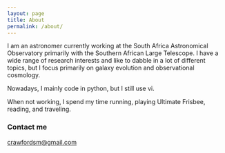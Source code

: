 ```yaml
---
layout: page
title: About
permalink: /about/
---
```



I am an astronomer currently working at the South Africa Astronomical Observatory primarily with the Southern African Large Telescope.   I have a wide range of research interests and like to dabble in a lot of different topics, but I focus primarily on galaxy evolution and observational cosmology.  

Nowadays, I mainly code in python, but I still use vi. 

When not working, I spend my time running, playing Ultimate Frisbee, reading, and traveling.  


### Contact me

[crawfordsm@gmail.com](mailto:crawfordsm@gmail.com)
